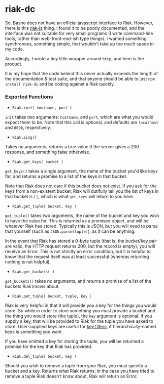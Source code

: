riak-dc
=======

So, Basho does not have an official javascript interface to Riak. However, there is this [riak-js](http://riakjs.com/) thing. I found it to be poorly documented, and the interface was not suitable for very small programs (I write command-line tools, rather than web-front-end-ish type things). I wanted something synchronous, something simple, that wouldn't take up too much space in my code.

Accordingly, I wrote a tiny little wrapper around `http`, and here is the product.

It is my hope that the code behind this never actually exceeds the length of the documentation & test suite, and that anyone should be able to just `npm install riak-dc` and be coding against a Riak quickly.

### Exported Functions

* `Riak.init( hostname, port )`

`init` takes two arguments: `hostname`, and `port`, which are what you would expect them to be. Note that this call is optional, and defaults are `localhost` and `8098`, respectively.

* `Riak.ping()`

Takes no arguments, returns a true value if the server gives a 200 response, and something false otherwise.

* `Riak.get_keys( bucket )`

`get_keys()` takes a single argument, the name of the bucket you'd like keys for, and returns a promise to a list of the keys in that bucket.

Note that Riak does not care if this bucket does not exist. If you ask for the keys from a non-existent bucket, Riak will dutifully tell you the list of keys in that bucket is `[]`, which is what `get_keys` will return to you here.

* `Riak.get_tuple( bucket, key )`

`get_tuple()` takes two arguments, the name of the bucket and key you wish to have the value for. This is returned as a promised object, and will be whatever Riak has stored. Typically this is JSON, but you will need to parse that yourself (such as `JSON.parse(tuple)`), as it can be anything.

In the event that Riak has stored a 0-byte tuple (that is, the bucket/key pair are valid, the HTTP request returns 200, but the record is empty), you will receive an Error. This is not strictly an error condition, but it is helpful to know that the request itself was at least successful (whereas returning nothing is not helpful).

* `Riak.get_buckets( )`

`get_buckets()` takes no arguments, and returns a promise of a list of the buckets Riak knows about.

* `Riak.put_tuple( bucket, tuple, key )`

Riak is very helpful in that it will provide you a key for the things you would store. So while in order to store something you must provide a bucket and the thing you would store (the tuple), the `key` argument is optional. If you supply a key, that will be provided to Riak for the tuple you have asked to store. User-supplied keys are useful for [key filters](http://docs.basho.com/riak/latest/dev/using/keyfilters/), if hierarchically-named keys is something you want.

If you have omitted a key for storing the tuple, you will be returned a promise for the key that Riak has provided.

* `Riak.del_tuple( bucket, key )`

Should you wish to remove a tuple from your Riak, you must specify a bucket and a key. Returns what Riak returns; in the case you have tried to remove a tuple Riak doesn't know about, Riak will return an Error.
